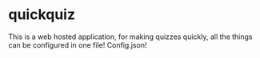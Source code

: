 # quickquiz
This is a web hosted application, for making quizzes quickly, all the things can be configured in one file! Config.json!
